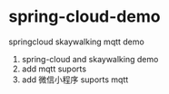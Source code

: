 # spring-cloud-demo
springcloud skaywalking mqtt  demo


1. spring-cloud and skaywalking demo
2. add mqtt suports
3. add 微信小程序 suports mqtt
